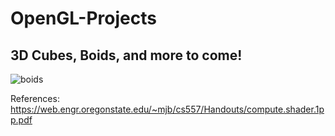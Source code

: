 # OpenGL-Projects

## 3D Cubes, Boids, and more to come!
![boids](https://user-images.githubusercontent.com/69094266/140634526-c7f49dc5-b07c-4020-9910-73862976147a.gif)

References:
https://web.engr.oregonstate.edu/~mjb/cs557/Handouts/compute.shader.1pp.pdf
